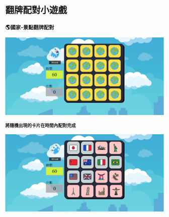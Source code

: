 # 翻牌配對小遊戲

### :earth_americas:國家-景點翻牌配對

![image](./images/final.png)

#### 將隨機出現的卡片在時間內配對完成

![image](./images/cards.png)
